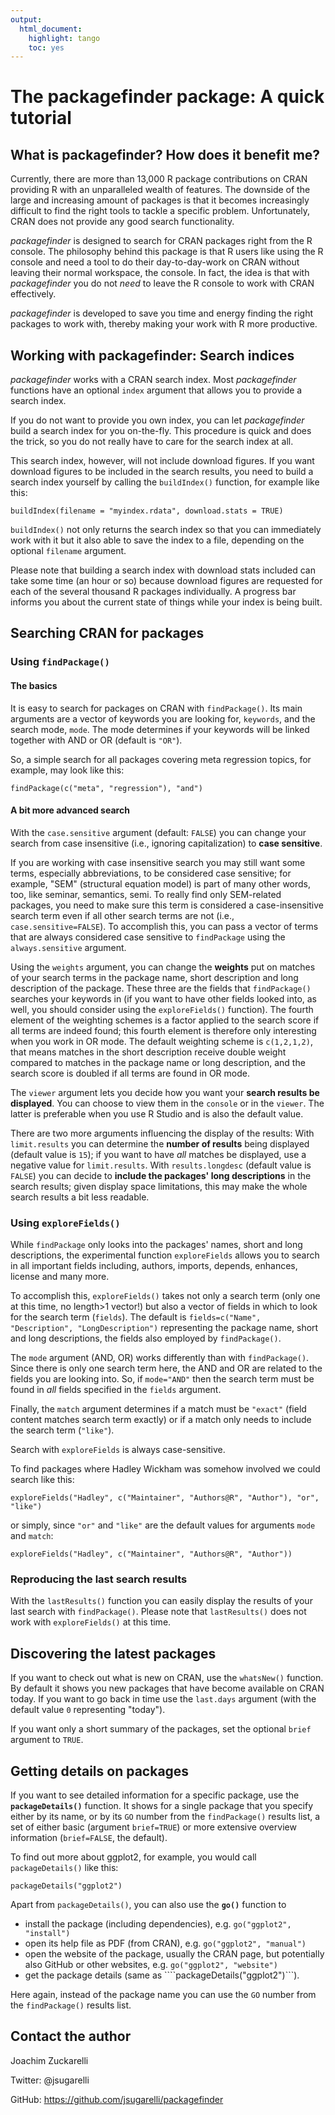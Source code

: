 ```yaml
---
output: 
  html_document: 
    highlight: tango
    toc: yes
---
```


# The packagefinder package: A quick tutorial


## What is packagefinder? How does it benefit me?

Currently, there are more than 13,000 R package contributions on CRAN providing R with an unparalleled wealth of features. The downside of the large and increasing amount of packages is that it becomes increasingly difficult to find the right tools to tackle a specific problem. Unfortunately, CRAN does not provide any good search functionality.

*packagefinder* is designed to search for CRAN packages right from the R console. The philosophy behind this package is that R users like using the R console and need a tool to do their day-to-day-work on CRAN without leaving their normal workspace, the console. In fact, the idea is that with *packagefinder* you do not *need* to leave the R console to work with CRAN effectively. 

*packagefinder* is developed to save you time and energy finding the right packages to work with, thereby making your work with R more productive.



## Working with packagefinder: Search indices

*packagefinder* works with a CRAN search index. Most *packagefinder* functions have an optional ````index```` argument that allows you to provide a search index. 

If you do not want to provide you own index, you can let *packagefinder* build a search index for you on-the-fly. This procedure is quick and does the trick, so you do not really have to care for the search index at all. 

This search index, however, will not include download figures. If you want download figures to be included in the search results, you need to build a search index yourself by calling the ````buildIndex()```` function, for example like this:

````
buildIndex(filename = "myindex.rdata", download.stats = TRUE)
````

````buildIndex()```` not only returns the search index so that you can immediately work with it but it also able to save the index to a file, depending on the optional ````filename```` argument.

Please note that building a search index with download stats included can take some time (an hour or so) because download figures are requested for each of the several thousand R packages individually. A progress bar informs you about the current state of things while your index is being built.



## Searching CRAN for packages

### Using ````findPackage()````

#### The basics
It is easy to search for packages on CRAN with ````findPackage()````. Its main arguments are a vector of keywords you are looking for, ````keywords````, and the search mode, ````mode````. The mode determines if your keywords will be linked together with AND or OR (default is ````"OR"````).

So, a simple search for all packages covering meta regression topics, for example, may look like this:

````
findPackage(c("meta", "regression"), "and")
````


#### A bit more advanced search

With the ````case.sensitive```` argument (default: ````FALSE````) you can change your search from case insensitive (i.e., ignoring capitalization) to **case sensitive**.

If you are working with case insensitive search you may still want some terms, especially abbreviations, to be considered case sensitive; for example, "SEM" (structural equation model) is part of many other words, too, like seminar, semantics, semi. To really find only SEM-related packages, you need to make sure this term is considered a case-insensitive search term even if all other search terms are not (i.e., ````case.sensitive=FALSE````). To accomplish this, you can pass a vector of terms that are always considered case sensitive to ````findPackage```` using the ````always.sensitive```` argument.

Using the ````weights```` argument, you can change the **weights** put on matches of your search terms in the package name, short description and long description of the package. These three are the fields that ````findPackage()```` searches your keywords in (if you want to have other fields looked into, as well, you should consider using the ````exploreFields()```` function). The fourth element of the weighting schemes is a factor applied to the search score if all terms are indeed found; this fourth element is therefore only interesting when you work in OR mode. The default weighting scheme is ````c(1,2,1,2)````, that means matches in the short description receive double weight compared to matches in the package name or long description, and the search score is doubled if all terms are found in OR mode.

The ````viewer```` argument lets you decide how you want your **search results be displayed**. You can choose to view them in the ````console```` or in the ````viewer````. The latter is preferable when you use R Studio and is also the default value.

There are two more arguments influencing the display of the results: With ````limit.results```` you can determine the **number of results** being displayed (default value is ````15````); if you want to have *all*  matches be displayed, use a negative value for ````limit.results````. With ````results.longdesc```` (default value is ````FALSE````) you can decide to **include the packages' long descriptions** in the search results; given display space limitations, this may make the whole search results a bit less readable. 



### Using ````exploreFields()````

While ````findPackage```` only looks into the packages' names, short and long descriptions, the experimental function ````exploreFields```` allows you to search in all important fields including, authors, imports, depends, enhances, license and many more.

To accomplish this, ````exploreFields()```` takes not only a search term (only one at this time, no length>1 vector!) but also a vector of fields in which to look for the search term (````fields````). The default is ````fields=c("Name", "Description", "LongDescription")```` representing the package name, short and long descriptions, the fields also employed by ````findPackage()````.

The ````mode```` argument (AND, OR) works differently than with ````findPackage()````. Since there is only one search term here, the AND and OR are related to the fields you are looking into. So, if ````mode="AND"```` then the search term must be found in *all* fields specified in the ````fields```` argument.

Finally, the ````match```` argument determines if a match must be ````"exact"```` (field content matches search term exactly) or if a match only needs to include the search term (````"like"````).

Search with ````exploreFields```` is always case-sensitive.

To find packages where Hadley Wickham was somehow involved we could search like this:

````
exploreFields("Hadley", c("Maintainer", "Authors@R", "Author"), "or", "like")
````

or simply, since ````"or"```` and ````"like"```` are the default values for arguments ````mode```` and ````match````:

````
exploreFields("Hadley", c("Maintainer", "Authors@R", "Author"))
````


### Reproducing the last search results

With the ````lastResults()```` function you can easily display the results of your last search with ````findPackage()````. Please note that ````lastResults()```` does not work with ````exploreFields()```` at this time.


## Discovering the latest packages

If you want to check out what is new on CRAN, use the ````whatsNew()```` function. By default it shows you new packages that have become available on CRAN today. If you want to go back in time use the ````last.days```` argument (with the default value ````0```` representing "today"). 

If you want only a short summary of the packages, set the optional ````brief```` argument to ````TRUE````.



## Getting details on packages

If you want to see detailed information for a specific package, use the **````packageDetails()````** function. It shows for a single package that you specify either by its name, or by its ````GO```` number from the ````findPackage()```` results list, a set of either basic (argument ````brief=TRUE````) or more extensive overview information (````brief=FALSE````, the default).

To find out more about ggplot2, for example, you would call ````packageDetails()```` like this:

````
packageDetails("ggplot2")
````

Apart from ````packageDetails()````, you can also use the **````go()````** function to

* install the package (including dependencies), e.g. ````go("ggplot2", "install")````
* open its help file as PDF (from CRAN), e.g. ````go("ggplot2", "manual")````
* open the website of the package, usually the CRAN page, but potentially also GitHub or other websites, e.g. ````go("ggplot2", "website")````
* get the package details (same as ````packageDetails("ggplot2")```).

Here again, instead of the package name you can use the ````GO```` number from the ````findPackage()```` results list.


## Contact the author

Joachim Zuckarelli

Twitter: @jsugarelli

GitHub: https://github.com/jsugarelli/packagefinder

